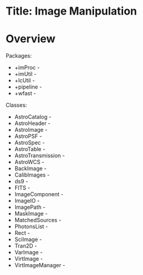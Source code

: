 # Title: Image Manipulation

# Overview

Packages:

- +imProc - 
- +imUtil - 
- +lcUtil - 
- +pipeline - 
- +wfast - 

Classes:

- AstroCatalog - 
- AstroHeader - 
- AstroImage - 
- AstroPSF - 
- AstroSpec - 
- AstroTable - 
- AstroTransmission - 
- AstroWCS - 
- BackImage - 
- CalibImages - 
- ds9 - 
- FITS - 
- ImageComponent - 
- ImageIO - 
- ImagePath - 
- MaskImage - 
- MatchedSources - 
- PhotonsList - 
- Rect - 
- SciImage - 
- Tran2D - 
- VarImage - 
- VirtImage - 
- VirtImageManager - 


